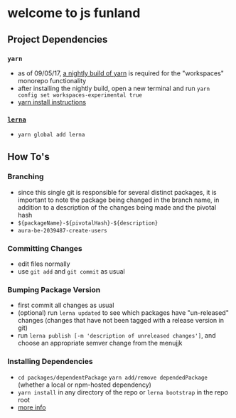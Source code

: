 # welcome to js funland


## Project Dependencies

### `yarn`
- as of 09/05/17, [a nightly build of yarn](https://yarnpkg.com/en/docs/nightly) is required for the "workspaces" monorepo functionality
- after installing the nightly build, open a new terminal and run `yarn config set workspaces-experimental true`
- [yarn install instructions](https://yarnpkg.com/lang/en/docs/install/)
### [`lerna`](https://github.com/lerna/lerna)
- `yarn global add lerna`


## How To's

### Branching
- since this single git is responsible for several distinct packages, it is important to note the package being changed in the branch name, in addition to a description of the changes being made and the pivotal hash
- `${packageName}-${pivotalHash}-${description}`
- `aura-be-2039487-create-users`

### Committing Changes
- edit files normally
- use `git add` and `git commit` as usual

### Bumping Package Version
- first commit all changes as usual
- (optional) run `lerna updated` to see which packages have "un-released" changes (changes that have not been tagged
  with a release version in git)
- run `lerna publish [-m 'description of unreleased changes']`, and choose an appropriate semver change from the menujjk

### Installing Dependencies
- `cd packages/dependentPackage` `yarn add/remove dependedPackage` (whether a local or npm-hosted dependency)
- `yarn install` in any directory of the repo or `lerna bootstrap` in the repo root
- [more info](https://yarnpkg.com/blog/2017/08/02/introducing-workspaces/#integrating-with-lerna)

